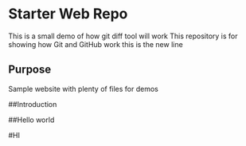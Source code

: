 # Starter Web Repo
This is a small demo of how git diff tool will work
This repository is for showing how Git and GitHub work
this is the new line
## Purpose

Sample website with plenty of files for demos

##Introduction

##Hello world

#HI
